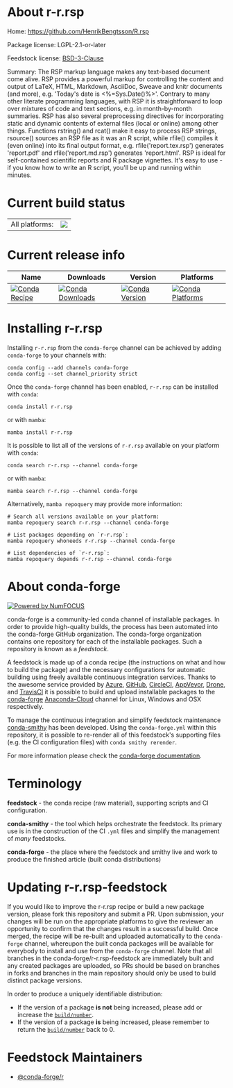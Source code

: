 About r-r.rsp
=============

Home: https://github.com/HenrikBengtsson/R.rsp

Package license: LGPL-2.1-or-later

Feedstock license: [BSD-3-Clause](https://github.com/conda-forge/r-r.rsp-feedstock/blob/main/LICENSE.txt)

Summary: The RSP markup language makes any text-based document come alive.  RSP provides a powerful markup for controlling the content and output of LaTeX, HTML, Markdown, AsciiDoc, Sweave and knitr documents (and more), e.g. 'Today's date is <%=Sys.Date()%>'.  Contrary to many other literate programming languages, with RSP it is straightforward to loop over mixtures of code and text sections, e.g. in month-by-month summaries.  RSP has also several preprocessing directives for incorporating static and dynamic contents of external files (local or online) among other things.  Functions rstring() and rcat() make it easy to process RSP strings, rsource() sources an RSP file as it was an R script, while rfile() compiles it (even online) into its final output format, e.g. rfile('report.tex.rsp') generates 'report.pdf' and rfile('report.md.rsp') generates 'report.html'.  RSP is ideal for self-contained scientific reports and R package vignettes.  It's easy to use - if you know how to write an R script, you'll be up and running within minutes.

Current build status
====================


<table><tr><td>All platforms:</td>
    <td>
      <a href="https://dev.azure.com/conda-forge/feedstock-builds/_build/latest?definitionId=3464&branchName=main">
        <img src="https://dev.azure.com/conda-forge/feedstock-builds/_apis/build/status/r-r.rsp-feedstock?branchName=main">
      </a>
    </td>
  </tr>
</table>

Current release info
====================

| Name | Downloads | Version | Platforms |
| --- | --- | --- | --- |
| [![Conda Recipe](https://img.shields.io/badge/recipe-r--r.rsp-green.svg)](https://anaconda.org/conda-forge/r-r.rsp) | [![Conda Downloads](https://img.shields.io/conda/dn/conda-forge/r-r.rsp.svg)](https://anaconda.org/conda-forge/r-r.rsp) | [![Conda Version](https://img.shields.io/conda/vn/conda-forge/r-r.rsp.svg)](https://anaconda.org/conda-forge/r-r.rsp) | [![Conda Platforms](https://img.shields.io/conda/pn/conda-forge/r-r.rsp.svg)](https://anaconda.org/conda-forge/r-r.rsp) |

Installing r-r.rsp
==================

Installing `r-r.rsp` from the `conda-forge` channel can be achieved by adding `conda-forge` to your channels with:

```
conda config --add channels conda-forge
conda config --set channel_priority strict
```

Once the `conda-forge` channel has been enabled, `r-r.rsp` can be installed with `conda`:

```
conda install r-r.rsp
```

or with `mamba`:

```
mamba install r-r.rsp
```

It is possible to list all of the versions of `r-r.rsp` available on your platform with `conda`:

```
conda search r-r.rsp --channel conda-forge
```

or with `mamba`:

```
mamba search r-r.rsp --channel conda-forge
```

Alternatively, `mamba repoquery` may provide more information:

```
# Search all versions available on your platform:
mamba repoquery search r-r.rsp --channel conda-forge

# List packages depending on `r-r.rsp`:
mamba repoquery whoneeds r-r.rsp --channel conda-forge

# List dependencies of `r-r.rsp`:
mamba repoquery depends r-r.rsp --channel conda-forge
```


About conda-forge
=================

[![Powered by
NumFOCUS](https://img.shields.io/badge/powered%20by-NumFOCUS-orange.svg?style=flat&colorA=E1523D&colorB=007D8A)](https://numfocus.org)

conda-forge is a community-led conda channel of installable packages.
In order to provide high-quality builds, the process has been automated into the
conda-forge GitHub organization. The conda-forge organization contains one repository
for each of the installable packages. Such a repository is known as a *feedstock*.

A feedstock is made up of a conda recipe (the instructions on what and how to build
the package) and the necessary configurations for automatic building using freely
available continuous integration services. Thanks to the awesome service provided by
[Azure](https://azure.microsoft.com/en-us/services/devops/), [GitHub](https://github.com/),
[CircleCI](https://circleci.com/), [AppVeyor](https://www.appveyor.com/),
[Drone](https://cloud.drone.io/welcome), and [TravisCI](https://travis-ci.com/)
it is possible to build and upload installable packages to the
[conda-forge](https://anaconda.org/conda-forge) [Anaconda-Cloud](https://anaconda.org/)
channel for Linux, Windows and OSX respectively.

To manage the continuous integration and simplify feedstock maintenance
[conda-smithy](https://github.com/conda-forge/conda-smithy) has been developed.
Using the ``conda-forge.yml`` within this repository, it is possible to re-render all of
this feedstock's supporting files (e.g. the CI configuration files) with ``conda smithy rerender``.

For more information please check the [conda-forge documentation](https://conda-forge.org/docs/).

Terminology
===========

**feedstock** - the conda recipe (raw material), supporting scripts and CI configuration.

**conda-smithy** - the tool which helps orchestrate the feedstock.
                   Its primary use is in the construction of the CI ``.yml`` files
                   and simplify the management of *many* feedstocks.

**conda-forge** - the place where the feedstock and smithy live and work to
                  produce the finished article (built conda distributions)


Updating r-r.rsp-feedstock
==========================

If you would like to improve the r-r.rsp recipe or build a new
package version, please fork this repository and submit a PR. Upon submission,
your changes will be run on the appropriate platforms to give the reviewer an
opportunity to confirm that the changes result in a successful build. Once
merged, the recipe will be re-built and uploaded automatically to the
`conda-forge` channel, whereupon the built conda packages will be available for
everybody to install and use from the `conda-forge` channel.
Note that all branches in the conda-forge/r-r.rsp-feedstock are
immediately built and any created packages are uploaded, so PRs should be based
on branches in forks and branches in the main repository should only be used to
build distinct package versions.

In order to produce a uniquely identifiable distribution:
 * If the version of a package **is not** being increased, please add or increase
   the [``build/number``](https://docs.conda.io/projects/conda-build/en/latest/resources/define-metadata.html#build-number-and-string).
 * If the version of a package **is** being increased, please remember to return
   the [``build/number``](https://docs.conda.io/projects/conda-build/en/latest/resources/define-metadata.html#build-number-and-string)
   back to 0.

Feedstock Maintainers
=====================

* [@conda-forge/r](https://github.com/conda-forge/r/)

